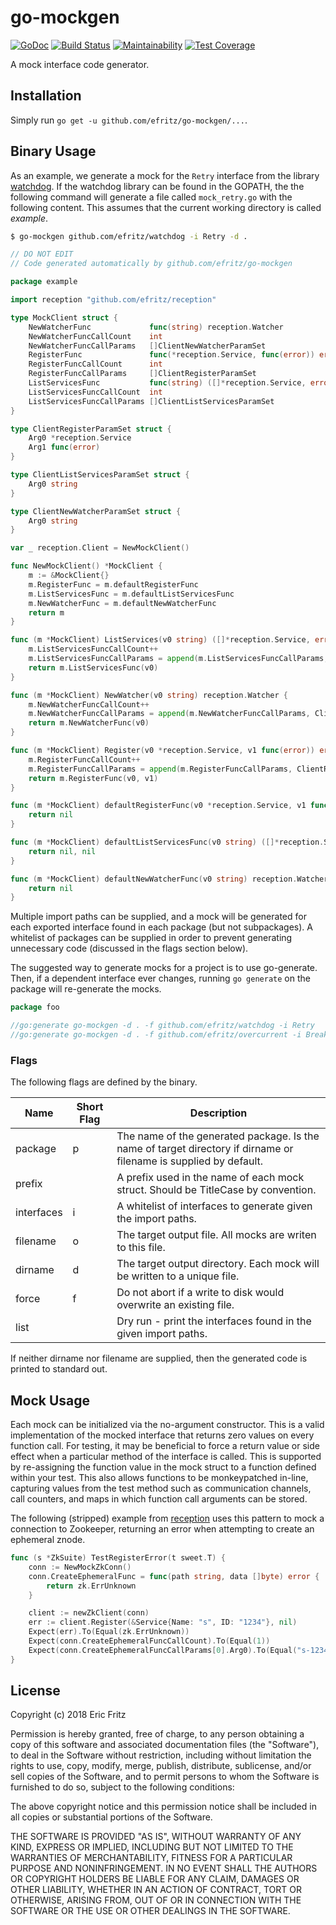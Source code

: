 # go-mockgen

[![GoDoc](https://godoc.org/github.com/efritz/go-mockgen?status.svg)](https://godoc.org/github.com/efritz/go-mockgen)
[![Build Status](https://secure.travis-ci.org/efritz/go-mockgen.png)](http://travis-ci.org/efritz/go-mockgen)
[![Maintainability](https://api.codeclimate.com/v1/badges/8546037d609e215de82d/maintainability)](https://codeclimate.com/github/efritz/go-mockgen/maintainability)
[![Test Coverage](https://api.codeclimate.com/v1/badges/8546037d609e215de82d/test_coverage)](https://codeclimate.com/github/efritz/go-mockgen/test_coverage)

A mock interface code generator.

## Installation

Simply run `go get -u github.com/efritz/go-mockgen/...`.

## Binary Usage

As an example, we generate a mock for the `Retry` interface from the library
[watchdog](https://github.com/efritz/watchdog). If the watchdog library can
be found in the GOPATH, the the following command will generate a file called
`mock_retry.go` with the following content. This assumes that the current
working directory is called *example*.

```bash
$ go-mockgen github.com/efritz/watchdog -i Retry -d .
```

```go
// DO NOT EDIT
// Code generated automatically by github.com/efritz/go-mockgen

package example

import reception "github.com/efritz/reception"

type MockClient struct {
	NewWatcherFunc             func(string) reception.Watcher
	NewWatcherFuncCallCount    int
	NewWatcherFuncCallParams   []ClientNewWatcherParamSet
	RegisterFunc               func(*reception.Service, func(error)) error
	RegisterFuncCallCount      int
	RegisterFuncCallParams     []ClientRegisterParamSet
	ListServicesFunc           func(string) ([]*reception.Service, error)
	ListServicesFuncCallCount  int
	ListServicesFuncCallParams []ClientListServicesParamSet
}

type ClientRegisterParamSet struct {
	Arg0 *reception.Service
	Arg1 func(error)
}

type ClientListServicesParamSet struct {
	Arg0 string
}

type ClientNewWatcherParamSet struct {
	Arg0 string
}

var _ reception.Client = NewMockClient()

func NewMockClient() *MockClient {
	m := &MockClient{}
	m.RegisterFunc = m.defaultRegisterFunc
	m.ListServicesFunc = m.defaultListServicesFunc
	m.NewWatcherFunc = m.defaultNewWatcherFunc
	return m
}

func (m *MockClient) ListServices(v0 string) ([]*reception.Service, error) {
	m.ListServicesFuncCallCount++
	m.ListServicesFuncCallParams = append(m.ListServicesFuncCallParams, ClientListServicesParamSet{v0})
	return m.ListServicesFunc(v0)
}

func (m *MockClient) NewWatcher(v0 string) reception.Watcher {
	m.NewWatcherFuncCallCount++
	m.NewWatcherFuncCallParams = append(m.NewWatcherFuncCallParams, ClientNewWatcherParamSet{v0})
	return m.NewWatcherFunc(v0)
}

func (m *MockClient) Register(v0 *reception.Service, v1 func(error)) error {
	m.RegisterFuncCallCount++
	m.RegisterFuncCallParams = append(m.RegisterFuncCallParams, ClientRegisterParamSet{v0, v1})
	return m.RegisterFunc(v0, v1)
}

func (m *MockClient) defaultRegisterFunc(v0 *reception.Service, v1 func(error)) error {
	return nil
}

func (m *MockClient) defaultListServicesFunc(v0 string) ([]*reception.Service, error) {
	return nil, nil
}

func (m *MockClient) defaultNewWatcherFunc(v0 string) reception.Watcher {
	return nil
}
```

Multiple import paths can be supplied, and a mock will be generated for each
exported interface found in each package (but not subpackages). A whitelist
of packages can be supplied in order to prevent generating unnecessary code
(discussed in the flags section below).

The suggested way to generate mocks for a project is to use go-generate. Then,
if a dependent interface ever changes, running `go generate` on the package will
re-generate the mocks.

```go
package foo

//go:generate go-mockgen -d . -f github.com/efritz/watchdog -i Retry
//go:generate go-mockgen -d . -f github.com/efritz/overcurrent -i Breaker
```

### Flags

The following flags are defined by the binary.

| Name       | Short Flag | Description  |
| ---------- | ---------- | ------------ |
| package    | p          | The name of the generated package. Is the name of target directory if dirname or filename is supplied by default. |
| prefix     |            | A prefix used in the name of each mock struct. Should be TitleCase by convention. |
| interfaces | i          | A whitelist of interfaces to generate given the import paths. |
| filename   | o          | The target output file. All mocks are writen to this file. |
| dirname    | d          | The target output directory. Each mock will be written to a unique file. |
| force      | f          | Do not abort if a write to disk would overwrite an existing file. |
| list       |            | Dry run - print the interfaces found in the given import paths. |

If neither dirname nor filename are supplied, then the generated code is printed to standard out.

## Mock Usage

Each mock can be initialized via the no-argument constructor. This is a valid
implementation of the mocked interface that returns zero values on every function
call. For testing, it may be beneficial to force a return value or side effect when
a particular method of the interface is called. This is supported by re-assigning
the function value in the mock struct to a function defined within your test. This
also allows functions to be monkeypatched in-line, capturing values from the test
method such as communication channels, call counters, and maps in which function
call arguments can be stored.

The following (stripped) example from [reception](https://github.com/efritz/reception)
uses this pattern to mock a connection to Zookeeper, returning an error when attempting
to create an ephemeral znode.

```go
func (s *ZkSuite) TestRegisterError(t sweet.T) {
    conn := NewMockZkConn()
    conn.CreateEphemeralFunc = func(path string, data []byte) error {
        return zk.ErrUnknown
    }

    client := newZkClient(conn)
    err := client.Register(&Service{Name: "s", ID: "1234"}, nil)
    Expect(err).To(Equal(zk.ErrUnknown))
    Expect(conn.CreateEphemeralFuncCallCount).To(Equal(1))
    Expect(conn.CreateEphemeralFuncCallParams[0].Arg0).To(Equal("s-1234"))
}
```

## License

Copyright (c) 2018 Eric Fritz

Permission is hereby granted, free of charge, to any person obtaining a copy
of this software and associated documentation files (the "Software"), to deal
in the Software without restriction, including without limitation the rights
to use, copy, modify, merge, publish, distribute, sublicense, and/or sell
copies of the Software, and to permit persons to whom the Software is
furnished to do so, subject to the following conditions:

The above copyright notice and this permission notice shall be included in
all copies or substantial portions of the Software.

THE SOFTWARE IS PROVIDED "AS IS", WITHOUT WARRANTY OF ANY KIND, EXPRESS OR
IMPLIED, INCLUDING BUT NOT LIMITED TO THE WARRANTIES OF MERCHANTABILITY,
FITNESS FOR A PARTICULAR PURPOSE AND NONINFRINGEMENT. IN NO EVENT SHALL THE
AUTHORS OR COPYRIGHT HOLDERS BE LIABLE FOR ANY CLAIM, DAMAGES OR OTHER
LIABILITY, WHETHER IN AN ACTION OF CONTRACT, TORT OR OTHERWISE, ARISING FROM,
OUT OF OR IN CONNECTION WITH THE SOFTWARE OR THE USE OR OTHER DEALINGS IN
THE SOFTWARE.
